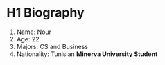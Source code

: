 # H1 Biography
1. Name: Nour
2. Age: 22
3. Majors: CS and Business
4. Nationality: Tunisian
**Minerva University Student**
